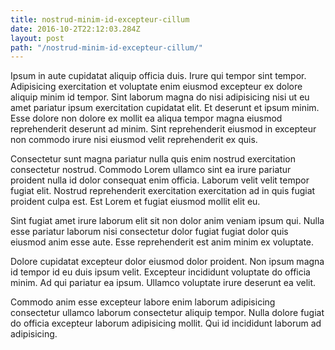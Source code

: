 ```yaml
---
title: nostrud-minim-id-excepteur-cillum
date: 2016-10-2T22:12:03.284Z
layout: post
path: "/nostrud-minim-id-excepteur-cillum/"
---
```


Ipsum in aute cupidatat aliquip officia duis. Irure qui tempor sint tempor. Adipisicing exercitation et voluptate enim eiusmod excepteur ex dolore aliquip minim id tempor. Sint laborum magna do nisi adipisicing nisi ut eu amet pariatur ipsum exercitation cupidatat elit. Et deserunt et ipsum minim. Esse dolore non dolore ex mollit ea aliqua tempor magna eiusmod reprehenderit deserunt ad minim. Sint reprehenderit eiusmod in excepteur non commodo irure nisi eiusmod velit reprehenderit ex quis.

Consectetur sunt magna pariatur nulla quis enim nostrud exercitation consectetur nostrud. Commodo Lorem ullamco sint ea irure pariatur proident nulla id dolor consequat enim officia. Laborum velit velit tempor fugiat elit. Nostrud reprehenderit exercitation exercitation ad in quis fugiat proident culpa est. Est Lorem et fugiat eiusmod mollit elit eu.

Sint fugiat amet irure laborum elit sit non dolor anim veniam ipsum qui. Nulla esse pariatur laborum nisi consectetur dolor fugiat fugiat dolor quis eiusmod anim esse aute. Esse reprehenderit est anim minim ex voluptate.

Dolore cupidatat excepteur dolor eiusmod dolor proident. Non ipsum magna id tempor id eu duis ipsum velit. Excepteur incididunt voluptate do officia minim. Ad qui pariatur ea ipsum. Ullamco voluptate irure deserunt ea velit.

Commodo anim esse excepteur labore enim laborum adipisicing consectetur ullamco laborum consectetur aliquip tempor. Nulla dolore fugiat do officia excepteur laborum adipisicing mollit. Qui id incididunt laborum ad adipisicing.